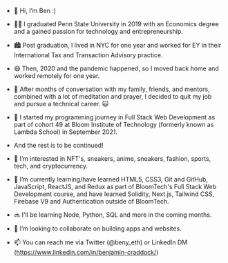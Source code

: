 - 👋 Hi, I’m Ben :)
- 🐻‍❄️ I graduated Penn State University in 2019 with an Economics degree and a gained passion for technology and entrepreneurship.
- 🏙 Post graduation, I lived in NYC for one year and worked for EY in their International Tax and Transaction Advisory practice.
- 😷 Then, 2020 and the pandemic happened, so I moved back home and worked remotely for one year.
- 💭 After months of conversation with my family, friends, and mentors, combined with a lot of meditation and prayer, I decided to quit my job and pursue a technical career. 🙀
- 🚀 I started my programming journey in Full Stack Web Development as part of cohort 49 at Bloom Institute of Technology (formerly known as Lambda School) in September 2021.
- And the rest is to be continued!

- 👀 I’m interested in NFT's, sneakers, anime, sneakers, fashion, sports, tech, and cryptocurrency.
- 🌱 I’m currently learning/have learned HTML5, CSS3, Git and GitHub, JavaScript, ReactJS, and Redux as part of BloomTech's Full Stack Web Development course, and have learned Solidity, Next.js, Tailwind CSS, Firebase V9 and Authentication outside of BloomTech.
- 🔜 I'll be learning Node, Python, SQL and more in the coming months.
- 💞️ I’m looking to collaborate on building apps and websites.
- 📫 You can reach me via Twitter (@beny_eth) or LinkedIn DM (https://www.linkedin.com/in/benjamin-craddock/)

<!---
benzcraddock/benzcraddock is a ✨ special ✨ repository because its `README.md` (this file) appears on your GitHub profile.
You can click the Preview link to take a look at your changes.
--->
